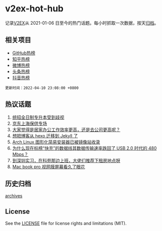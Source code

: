 # v2ex-hot-hub

 记录[V2EX](https://www.v2ex.com/)从 2021-01-06 日至今的热门话题。每小时抓取一次数据，按天[归档](archives)。
 
 ## 相关项目

- [GitHub热榜](https://github.com/snaildev/github-hot-hub)
- [知乎热榜](https://github.com/snaildev/zhihu-hot-hub)
- [微博热榜](https://github.com/snaildev/weibo-hot-hub)
- [头条热榜](https://github.com/snaildev/toutiao-hot-hub)
- [抖音热榜](https://github.com/snaildev/douyin-hot-hub)


 `更新时间：2022-04-10 23:08:00 +0800`

## 热议话题

1. [统招全日制专升本受到歧视](https://www.v2ex.com/t/846076)
1. [京东上海保供专场](https://www.v2ex.com/t/846040)
1. [大家觉得是居家办公工作效率更高，还是去公司更高呢？](https://www.v2ex.com/t/846046)
1. [想把博客从 hexo 迁移到 Jekyll 了](https://www.v2ex.com/t/845991)
1. [Arch Linux 图形化简易安装器已被镜像站收录](https://www.v2ex.com/t/846023)
1. [为什么现在标榜“快充”的数据线其数据传输速率跌回了 USB 2.0 时代的 480 Mbps？](https://www.v2ex.com/t/846115)
1. [到深圳实习，在科苑那边上班，大佬们推荐下租房地点呀](https://www.v2ex.com/t/846056)
1. [Mac book pro 视网膜屏幕看久了眼花](https://www.v2ex.com/t/846043)

## 历史归档

[archives](archives)

## License

See the [LICENSE](LICENSE) file for license rights and limitations (MIT).
